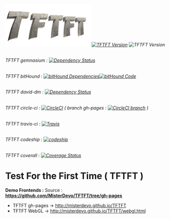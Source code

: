###### [![TFTFT](https://raw.githubusercontent.com/MisterDevo/TFTFT/master/logo.png)](https://tftft.herokuapp.com/) [![TFTFT Version](https://img.shields.io/badge/Deployment-Heroku_App-746cac.svg?style=flat-square)](https://tftft.herokuapp.com/) ![TFTFT Version](https://img.shields.io/badge/Version-1.0.0-green.svg?style=flat-square)
###### TFTFT gemnasium : [![Dependency Status](https://gemnasium.com/MisterDevo/TFTFT.svg)](https://gemnasium.com/MisterDevo/TFTFT)
###### TFTFT bitHound : [![bitHound Dependencies](https://www.bithound.io/github/MisterDevo/TFTFT/badges/dependencies.svg)](https://www.bithound.io/github/MisterDevo/TFTFT/master/dependencies/npm)[![bitHound Code](https://www.bithound.io/github/MisterDevo/TFTFT/badges/code.svg)](https://www.bithound.io/github/MisterDevo/TFTFT)
###### TFTFT david-dm : [![Dependency Status](https://img.shields.io/david/misterdevo/TFTFT.svg)](https://david-dm.org/misterdevo/TFTFT)
###### TFTFT circle-ci : [![CircleCI](https://img.shields.io/circleci/project/MisterDevo/TFTFT/master.svg)](https://circleci.com/gh/MisterDevo/TFTFT/tree/master) ( branch gh-pages : [![CircleCI branch](https://img.shields.io/circleci/project/MisterDevo/TFTFT/gh-pages.svg)](https://circleci.com/gh/MisterDevo/TFTFT/tree/gh-pages) )
###### TFTFT travis-ci : [![Travis](https://img.shields.io/travis/MisterDevo/TFTFT/master.svg)](https://travis-ci.org/MisterDevo/TFTFT/branches)
###### TFTFT codeship : [![codeship](https://codeship.com/projects/b00bd7d0-9fa7-0133-a9c2-3206c6610001/status?branch=master)](https://codeship.com/projects/127941)
###### TFTFT coverall : [![Coverage Status](https://coveralls.io/repos/MisterDevo/TFTFT/badge.svg?branch=master&service=github)](https://coveralls.io/github/MisterDevo/TFTFT?branch=master)

# Test For the First Time ( TFTFT )

**Demo Frontends :** Source :     **https://github.com/MisterDevo/TFTFT/tree/gh-pages**

* TFTFT gh-pages -> http://misterdevo.github.io/TFTFT  
* TFTFT WebGL -> http://misterdevo.github.io/TFTFT/webgl.html
